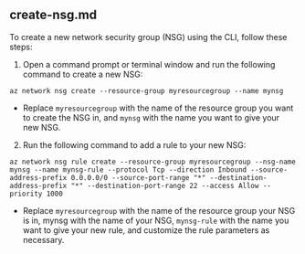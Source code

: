 ## create-nsg.md
To create a new network security group (NSG) using the CLI, follow these steps:

1. Open a command prompt or terminal window and run the following command to create a new NSG:
```
az network nsg create --resource-group myresourcegroup --name mynsg
```

* Replace `myresourcegroup` with the name of the resource group you want to create the NSG in, and `mynsg` with the name you want to give your new NSG.

2. Run the following command to add a rule to your new NSG: 
```
az network nsg rule create --resource-group myresourcegroup --nsg-name mynsg --name mynsg-rule --protocol Tcp --direction Inbound --source-address-prefix 0.0.0.0/0 --source-port-range "*" --destination-address-prefix "*" --destination-port-range 22 --access Allow --priority 1000
```
* Replace `myresourcegroup` with the name of the resource group your NSG is in, mynsg with the name of your NSG, `mynsg-rule` with the name you want to give your new rule, and customize the rule parameters as necessary.

